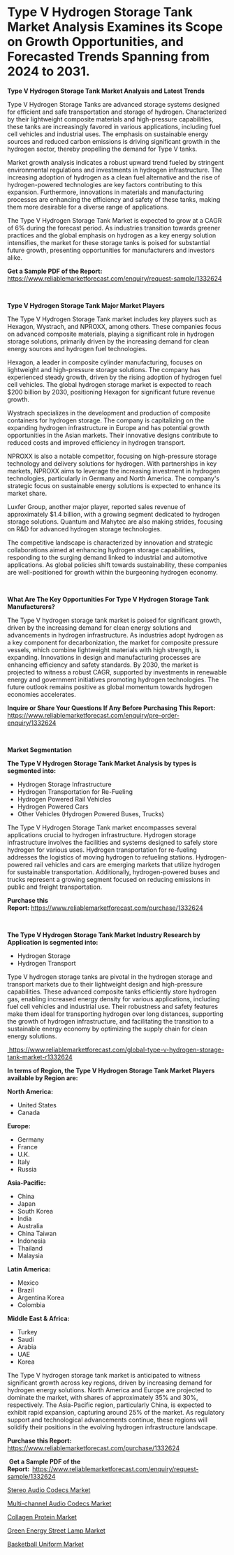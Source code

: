 <p><h1>Type V Hydrogen Storage Tank Market Analysis Examines its Scope on Growth Opportunities, and Forecasted Trends Spanning from 2024 to 2031.</h1></p><p><strong>Type V Hydrogen Storage Tank Market Analysis and Latest Trends</strong></p>
<p><p>Type V Hydrogen Storage Tanks are advanced storage systems designed for efficient and safe transportation and storage of hydrogen. Characterized by their lightweight composite materials and high-pressure capabilities, these tanks are increasingly favored in various applications, including fuel cell vehicles and industrial uses. The emphasis on sustainable energy sources and reduced carbon emissions is driving significant growth in the hydrogen sector, thereby propelling the demand for Type V tanks.</p><p>Market growth analysis indicates a robust upward trend fueled by stringent environmental regulations and investments in hydrogen infrastructure. The increasing adoption of hydrogen as a clean fuel alternative and the rise of hydrogen-powered technologies are key factors contributing to this expansion. Furthermore, innovations in materials and manufacturing processes are enhancing the efficiency and safety of these tanks, making them more desirable for a diverse range of applications.</p><p>The Type V Hydrogen Storage Tank Market is expected to grow at a CAGR of 6% during the forecast period. As industries transition towards greener practices and the global emphasis on hydrogen as a key energy solution intensifies, the market for these storage tanks is poised for substantial future growth, presenting opportunities for manufacturers and investors alike.</p></p>
<p><strong>Get a Sample PDF of the Report:&nbsp;</strong> <a href="https://www.reliablemarketforecast.com/enquiry/request-sample/1332624?utm_campaign=1134&utm_medium=2&utm_source=Github&utm_content=ia&utm_term=01102024&utm_id=type-v-hydrogen-storage-tank">https://www.reliablemarketforecast.com/enquiry/request-sample/1332624</a></p>
<p>&nbsp;</p>
<p><strong>Type V Hydrogen Storage Tank Major Market Players</strong></p>
<p><p>The Type V Hydrogen Storage Tank market includes key players such as Hexagon, Wystrach, and NPROXX, among others. These companies focus on advanced composite materials, playing a significant role in hydrogen storage solutions, primarily driven by the increasing demand for clean energy sources and hydrogen fuel technologies.</p><p>Hexagon, a leader in composite cylinder manufacturing, focuses on lightweight and high-pressure storage solutions. The company has experienced steady growth, driven by the rising adoption of hydrogen fuel cell vehicles. The global hydrogen storage market is expected to reach $200 billion by 2030, positioning Hexagon for significant future revenue growth.</p><p>Wystrach specializes in the development and production of composite containers for hydrogen storage. The company is capitalizing on the expanding hydrogen infrastructure in Europe and has potential growth opportunities in the Asian markets. Their innovative designs contribute to reduced costs and improved efficiency in hydrogen transport.</p><p>NPROXX is also a notable competitor, focusing on high-pressure storage technology and delivery solutions for hydrogen. With partnerships in key markets, NPROXX aims to leverage the increasing investment in hydrogen technologies, particularly in Germany and North America. The company's strategic focus on sustainable energy solutions is expected to enhance its market share.</p><p>Luxfer Group, another major player, reported sales revenue of approximately $1.4 billion, with a growing segment dedicated to hydrogen storage solutions. Quantum and Mahytec are also making strides, focusing on R&D for advanced hydrogen storage technologies.</p><p>The competitive landscape is characterized by innovation and strategic collaborations aimed at enhancing hydrogen storage capabilities, responding to the surging demand linked to industrial and automotive applications. As global policies shift towards sustainability, these companies are well-positioned for growth within the burgeoning hydrogen economy.</p></p>
<p>&nbsp;</p>
<p><strong>What Are The Key Opportunities For Type V Hydrogen Storage Tank Manufacturers?</strong></p>
<p><p>The Type V hydrogen storage tank market is poised for significant growth, driven by the increasing demand for clean energy solutions and advancements in hydrogen infrastructure. As industries adopt hydrogen as a key component for decarbonization, the market for composite pressure vessels, which combine lightweight materials with high strength, is expanding. Innovations in design and manufacturing processes are enhancing efficiency and safety standards. By 2030, the market is projected to witness a robust CAGR, supported by investments in renewable energy and government initiatives promoting hydrogen technologies. The future outlook remains positive as global momentum towards hydrogen economies accelerates.</p></p>
<p><strong>Inquire or Share Your Questions If Any Before Purchasing This Report:</strong> <a href="https://www.reliablemarketforecast.com/enquiry/pre-order-enquiry/1332624?utm_campaign=1134&utm_medium=2&utm_source=Github&utm_content=ia&utm_term=01102024&utm_id=type-v-hydrogen-storage-tank">https://www.reliablemarketforecast.com/enquiry/pre-order-enquiry/1332624</a></p>
<p>&nbsp;</p>
<p><strong>Market Segmentation</strong></p>
<p><strong>The Type V Hydrogen Storage Tank Market Analysis by types is segmented into:</strong></p>
<p><ul><li>Hydrogen Storage Infrastructure</li><li>Hydrogen Transportation for Re-Fueling</li><li>Hydrogen Powered Rail Vehicles</li><li>Hydrogen Powered Cars</li><li>Other Vehicles (Hydrogen Powered Buses, Trucks)</li></ul></p>
<p><p>The Type V Hydrogen Storage Tank market encompasses several applications crucial to hydrogen infrastructure. Hydrogen storage infrastructure involves the facilities and systems designed to safely store hydrogen for various uses. Hydrogen transportation for re-fueling addresses the logistics of moving hydrogen to refueling stations. Hydrogen-powered rail vehicles and cars are emerging markets that utilize hydrogen for sustainable transportation. Additionally, hydrogen-powered buses and trucks represent a growing segment focused on reducing emissions in public and freight transportation.</p></p>
<p><strong>Purchase this Report:&nbsp;</strong><a href="https://www.reliablemarketforecast.com/purchase/1332624?utm_campaign=1134&utm_medium=2&utm_source=Github&utm_content=ia&utm_term=01102024&utm_id=type-v-hydrogen-storage-tank">https://www.reliablemarketforecast.com/purchase/1332624</a></p>
<p>&nbsp;</p>
<p><strong>The Type V Hydrogen Storage Tank Market Industry Research by Application is segmented into:</strong></p>
<p><ul><li>Hydrogen Storage</li><li>Hydrogen Transport</li></ul></p>
<p><p>Type V hydrogen storage tanks are pivotal in the hydrogen storage and transport markets due to their lightweight design and high-pressure capabilities. These advanced composite tanks efficiently store hydrogen gas, enabling increased energy density for various applications, including fuel cell vehicles and industrial use. Their robustness and safety features make them ideal for transporting hydrogen over long distances, supporting the growth of hydrogen infrastructure, and facilitating the transition to a sustainable energy economy by optimizing the supply chain for clean energy solutions.</p></p>
<p><a href="https://www.reliablemarketforecast.com/global-type-v-hydrogen-storage-tank-market-r1332624?utm_campaign=1134&utm_medium=2&utm_source=Github&utm_content=ia&utm_term=01102024&utm_id=type-v-hydrogen-storage-tank">&nbsp;https://www.reliablemarketforecast.com/global-type-v-hydrogen-storage-tank-market-r1332624</a></p>
<p><strong>In terms of Region, the Type V Hydrogen Storage Tank Market Players available by Region are:</strong></p>
<p>
    <p> <strong> North America: </strong>
        <ul>
            <li>United States</li>
            <li>Canada</li>
        </ul>
        </p> 
    <p> <strong> Europe: </strong>
        <ul>
            <li>Germany</li>
            <li>France</li>
            <li>U.K.</li>
            <li>Italy</li>
            <li>Russia</li>
        </ul>
        </p> 
    <p> <strong> Asia-Pacific: </strong>
        <ul>
            <li>China</li>
            <li>Japan</li>
            <li>South Korea</li>
            <li>India</li>
            <li>Australia</li>
            <li>China Taiwan</li>
            <li>Indonesia</li>
            <li>Thailand</li>
            <li>Malaysia</li>
        </ul>
        </p> 
    <p> <strong> Latin America: </strong>
        <ul>
            <li>Mexico</li>
            <li>Brazil</li>
            <li>Argentina Korea</li>
            <li>Colombia</li>
        </ul>
        </p> 
    <p> <strong> Middle East & Africa: </strong>
        <ul>
            <li>Turkey</li>
            <li>Saudi</li>
            <li>Arabia</li>
            <li>UAE</li>
            <li>Korea</li>
        </ul>
    </p>
    </p>
<p><p>The Type V hydrogen storage tank market is anticipated to witness significant growth across key regions, driven by increasing demand for hydrogen energy solutions. North America and Europe are projected to dominate the market, with shares of approximately 35% and 30%, respectively. The Asia-Pacific region, particularly China, is expected to exhibit rapid expansion, capturing around 25% of the market. As regulatory support and technological advancements continue, these regions will solidify their positions in the evolving hydrogen infrastructure landscape.</p></p>
<p><strong>Purchase this Report: </strong><a href="https://www.reliablemarketforecast.com/purchase/1332624?utm_campaign=1134&utm_medium=2&utm_source=Github&utm_content=ia&utm_term=01102024&utm_id=type-v-hydrogen-storage-tank">https://www.reliablemarketforecast.com/purchase/1332624</a></p>
<p>&nbsp;<strong>Get a Sample PDF of the Report:&nbsp;&nbsp;</strong><a href="https://www.reliablemarketforecast.com/enquiry/request-sample/1332624?utm_campaign=1134&utm_medium=2&utm_source=Github&utm_content=ia&utm_term=01102024&utm_id=type-v-hydrogen-storage-tank">https://www.reliablemarketforecast.com/enquiry/request-sample/1332624</a></p>
<p><strong></strong></p>
<p><p><a href="https://issuu.com/reportprime-2/docs/stereo-audio-codecs-market-size-203_7048650585f536?utm_campaign=1134&utm_medium=2&utm_source=Github&utm_content=ia&utm_term=01102024&utm_id=type-v-hydrogen-storage-tank">Stereo Audio Codecs Market</a></p><p><a href="https://issuu.com/reportprime-2/docs/multi-channel-audio-codecs-market-s_b67e2665224657?utm_campaign=1134&utm_medium=2&utm_source=Github&utm_content=ia&utm_term=01102024&utm_id=type-v-hydrogen-storage-tank">Multi-channel Audio Codecs Market</a></p><p><a href="https://www.linkedin.com/pulse/how-regional-markets-adapting-collagen-protein-market-innovations-oxebe?utm_campaign=1134&utm_medium=2&utm_source=Github&utm_content=ia&utm_term=01102024&utm_id=type-v-hydrogen-storage-tank">Collagen Protein Market</a></p><p><a href="https://github.com/BryceTownsendr/Market-Research-Report-List-6/blob/main/green-energy-street-lamp-market.md?utm_campaign=1134&utm_medium=2&utm_source=Github&utm_content=ia&utm_term=01102024&utm_id=type-v-hydrogen-storage-tank">Green Energy Street Lamp Market</a></p><p><a href="https://www.linkedin.com/pulse/basketball-uniform-market-share-size-trends-industry-analysis-gndlf?utm_campaign=1134&utm_medium=2&utm_source=Github&utm_content=ia&utm_term=01102024&utm_id=type-v-hydrogen-storage-tank">Basketball Uniform Market</a></p></p>